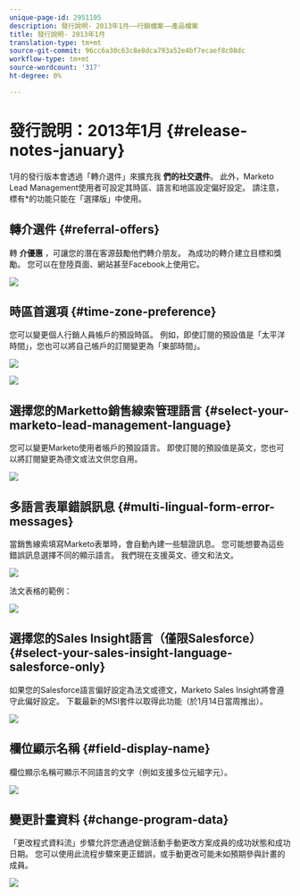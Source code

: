 ```yaml
---
unique-page-id: 2951105
description: 發行說明- 2013年1月——行銷檔案——產品檔案
title: 發行說明- 2013年1月
translation-type: tm+mt
source-git-commit: 96cc6a30c63c8e8dca793a52e4bf7ecaef8c08dc
workflow-type: tm+mt
source-wordcount: '317'
ht-degree: 0%

---
```



# 發行說明：2013年1月 {#release-notes-january}

1月的發行版本會透過「轉介選件」來擴充我 **們的社交選件**。 此外，Marketo Lead Management使用者可設定其時區、語言和地區設定偏好設定。 請注意，標有*的功能只能在「選擇版」中使用。

## 轉介選件 {#referral-offers}

轉 **介優惠** ，可讓您的潛在客源鼓勵他們轉介朋友。 為成功的轉介建立目標和獎勵。 您可以在登陸頁面、網站甚至Facebook上使用它。

![](assets/image2014-9-22-15-3a20-3a13.png)

## 時區首選項 {#time-zone-preference}

您可以變更個人行銷人員帳戶的預設時區。 例如，即使訂閱的預設值是「太平洋時間」，您也可以將自己帳戶的訂閱變更為「東部時間」。

![](assets/image2014-9-22-15-3a20-3a41.png)

![](assets/image2014-9-22-15-3a21-3a2.png)

## 選擇您的Marketto銷售線索管理語言 {#select-your-marketo-lead-management-language}

您可以變更Marketo使用者帳戶的預設語言。 即使訂閱的預設值是英文，您也可以將訂閱變更為德文或法文供您自用。

![](assets/image2014-9-22-15-3a21-3a18.png)

## 多語言表單錯誤訊息 {#multi-lingual-form-error-messages}

當銷售線索填寫Marketo表單時，會自動內建一些驗證訊息。 您可能想要為這些錯誤訊息選擇不同的顯示語言。 我們現在支援英文、德文和法文。

![](assets/image2014-9-22-15-3a21-3a33.png)

法文表格的範例：

![](assets/image2014-9-22-15-3a22-3a2.png)

## 選擇您的Sales Insight語言（僅限Salesforce） {#select-your-sales-insight-language-salesforce-only}

如果您的Salesforce語言偏好設定為法文或德文，Marketo Sales Insight將會遵守此偏好設定。 下載最新的MSI套件以取得此功能（於1月14日當周推出）。

![](assets/image2014-9-22-15-3a22-3a31.png)

## 欄位顯示名稱 {#field-display-name}

欄位顯示名稱可顯示不同語言的文字（例如支援多位元組字元）。

![](assets/image2014-9-22-15-3a22-3a56.png)

## 變更計畫資料 {#change-program-data}

「更改程式資料流」步驟允許您通過促銷活動手動更改方案成員的成功狀態和成功日期。 您可以使用此流程步驟來更正錯誤，或手動更改可能未如預期參與計畫的成員。

![](assets/image2014-9-22-15-3a23-3a23.png)

